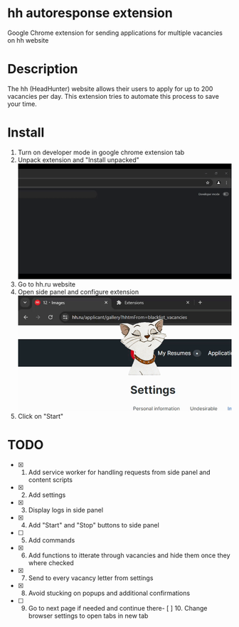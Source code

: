# hh autoresponse extension
Google Chrome extension for sending applications for multiple vacancies on hh website

# Description
The hh (HeadHunter) website allows their users to apply for up to 200 vacancies per day. This extension tries to automate this process to save your time.

# Install
1. Turn on developer mode in google chrome extension tab
2. Unpack extension and "Install unpacked"
![Installation instructions](https://github.com/AppleJack-coder/hh-autoresponse-extension/blob/main/instructions/install.gif)
3. Go to hh.ru website
4. Open side panel and configure extension
![Configuration instructions](https://github.com/AppleJack-coder/hh-autoresponse-extension/blob/main/instructions/configure.gif)
5. Click on "Start"

# TODO
- [x] 1. Add service worker for handling requests from side panel and content scripts
- [x] 2. Add settings
- [x] 3. Display logs in side panel
- [x] 4. Add "Start" and "Stop" buttons to side panel
- [ ] 5. Add commands
- [x] 6. Add functions to itterate through vacancies and hide them once they where checked
- [x] 7. Send to every vacancy letter from settings
- [x] 8. Avoid stucking on popups and additional confirmations
- [ ] 9. Go to next page if needed and continue there- [ ] 10. Change browser settings to open tabs in new tab
